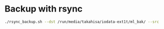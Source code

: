# Backup with rsync

```bash
./rsync_backup.sh --dst /run/media/takahisa/iodata-ext1t/ml_bak/ --src ~/
```
